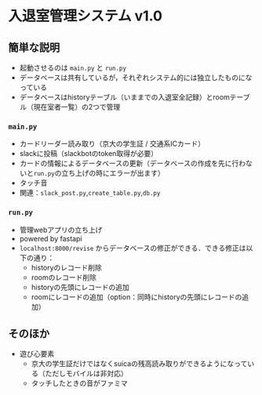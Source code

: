 # 入退室管理システム v1.0

## 簡単な説明

* 起動させるのは `main.py` と `run.py `
* データベースは共有しているが，それぞれシステム的には独立したものになっている
* データベースはhistoryテーブル（いままでの入退室全記録）とroomテーブル（現在室者一覧）の2つで管理

### `main.py`

* カードリーダー読み取り（京大の学生証 / 交通系ICカード）
* slackに投稿（slackbotのtoken取得が必要）
* カードの情報によるデータベースの更新（データベースの作成を先に行わないと`run.py`の立ち上げの時にエラーが出ます）
* タッチ音
* 関連：`slack_post.py`,`create_table.py`,`db.py`
### `run.py`

* 管理webアプリの立ち上げ
* powered by fastapi
* `localhost:8000/revise` からデータベースの修正ができる．できる修正は以下の通り：
    * historyのレコード削除
    * roomのレコード削除
    * historyの先頭にレコードの追加
    * roomにレコードの追加（option：同時にhistoryの先頭にレコードの追加）

## そのほか

* 遊び心要素
    * 京大の学生証だけではなくsuicaの残高読み取りができるようになっている（ただしモバイルは非対応）
    * タッチしたときの音がファミマ